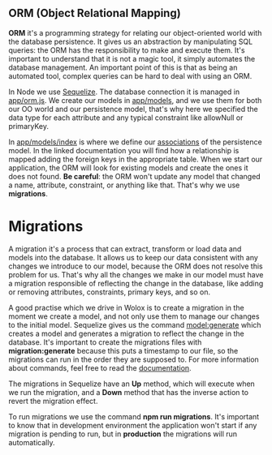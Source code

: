 ## ORM (Object Relational Mapping)

**ORM** it's a programming strategy for relating our object-oriented world with the database persistence. It gives us an abstraction by manipulating SQL queries: the ORM has the responsibility to make and execute them. It's important to understand that it is not a magic tool, it simply automates the database management. An important point of this is that as being an automated tool, complex queries can be hard to deal with using an ORM.

In Node we use [Sequelize](http://docs.sequelizejs.com/). The database connection it is managed in [app/orm.js](https://github.com/Wolox/express-js-bootstrap/blob/master/app/orm.js). We create our models in [app/models](https://github.com/Wolox/express-js-bootstrap/tree/master/app/models), and we use them for both our OO world and our persistence model, that's why here we specified the data type for each attribute and any typical constraint like allowNull or primaryKey.

In [app/models/index](https://github.com/Wolox/express-js-bootstrap/blob/master/app/models/index.js) is where we define our [associations](http://docs.sequelizejs.com/manual/tutorial/associations.html) of the persistence model. In the linked documentation you will find how a relationship is mapped adding the foreign keys in the appropriate table.
When we start our application, the ORM will look for existing models and create the ones it does not found. **Be careful**: the ORM won't update any model that changed a name, attribute, constraint, or anything like that. That's why we use **migrations**.   

# Migrations
A migration it's a process that can extract, transform or load data and models into the database. It allows us to keep our data consistent with any changes we introduce to our model, because the ORM does not resolve this problem for us. That's why all the changes we make in our model must have a migration responsible of reflecting the change in the database, like adding or removing attributes, constraints, primary keys, and so on. 

A good practise which we drive in Wolox is to create a migration in the moment we create a model, and not only use them to manage our changes to the initial model. Sequelize gives us the command [model:generate](http://docs.sequelizejs.com/manual/tutorial/migrations.html) which creates a model and generates a migration to reflect the change in the database. It's important to create the migrations files with **migration:generate** because this puts a timestamp to our file, so the migrations can run in the order they are supposed to. For more information about commands, feel free to read the [documentation](https://github.com/sequelize/cli#documentation). 

The migrations in Sequelize have an **Up** method, which will execute when we run the migration, and a **Down** method that has the inverse action to revert the migration effect. 

To run migrations we use the command **npm run migrations**. It's important to know that in development environment the application won't start if any migration is pending to run, but in **production** the migrations will run automatically.

